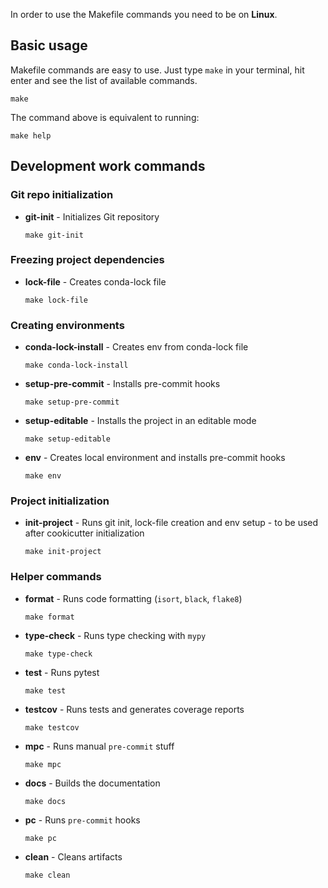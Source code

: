 In order to use the Makefile commands you need to be on **Linux**.

## Basic usage

Makefile commands are easy to use. Just type `make` in your terminal, hit enter and see the list of available commands.

```shell
make
```

The command above is equivalent to running:

```shell
make help
```

## Development work commands

### Git repo initialization

- **git-init** - Initializes Git repository

    ```shell
    make git-init
    ```

### Freezing project dependencies

- **lock-file** - Creates conda-lock file

    ```shell
    make lock-file
    ```

### Creating environments

- **conda-lock-install** - Creates env from conda-lock file

    ```shell
    make conda-lock-install
    ```

- **setup-pre-commit** - Installs pre-commit hooks

    ```shell
    make setup-pre-commit
    ```

- **setup-editable** - Installs the project in an editable mode

    ```shell
    make setup-editable
    ```

- **env** - Creates local environment and installs pre-commit hooks

    ```shell
    make env
    ```

### Project initialization

- **init-project** - Runs git init, lock-file creation and env setup - to be used after cookicutter initialization

    ```shell
    make init-project
    ```

### Helper commands

- **format** - Runs code formatting (`isort`, `black`, `flake8`)

    ```shell
    make format
    ```

- **type-check** - Runs type checking with `mypy`

    ```shell
    make type-check
    ```

- **test** - Runs pytest

    ```shell
    make test
    ```

- **testcov** - Runs tests and generates coverage reports

    ```shell
    make testcov
    ```

- **mpc** - Runs manual `pre-commit` stuff

    ```shell
    make mpc
    ```

- **docs** - Builds the documentation

    ```shell
    make docs
    ```

- **pc** - Runs `pre-commit` hooks

    ```shell
    make pc
    ```

- **clean** - Cleans artifacts

    ```shell
    make clean
    ```
